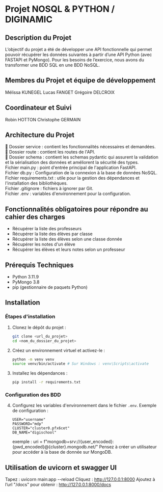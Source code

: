 # Projet NOSQL & PYTHON / DIGINAMIC

## Description du Projet
L’objectif du projet a été de développer une API fonctionnelle qui permet pouvoir récupérer les données suivantes à partir d’une API Python (avec FASTAPI et PyMongo). Pour les besoins de l’exercice, nous avons du transformer une BDD SQL en une BDD NoSQL.

## Membres du Projet et équipe de développement

Mélissa KUNEGEL
Lucas FANGET
Grégoire DELCROIX

## Coordinateur et Suivi

Robin HOTTON
Christophe GERMAIN

## Architecture du Projet

📂 Dossier service : contient les fonctionnalités nécessaires et demandées.\
📂 Dossier route : contient les routes de l'API.\
📂 Dossier schema : contient les schemas pydantic qui assurent la validation et la sérialisation des données et améliorent la sécurité des types.\
Fichier main.py : point d'entrée principal de l'application FastAPI.\
Fichier db.py : Configuration de la connexion à la base de données NoSQL.\
Fichier requirements.txt : utile pour la gestion des dépendances et l'installation des bibliothèques.\
Fichier .gitignore : fichiers à ignorer par Git.\
Fichier .env : variables d'environnement pour la configuration.

## Fonctionnalités obligatoires pour répondre au cahier des charges
- Récupérer la liste des professeurs
- Récupérer la liste des élèves par classe
- Récupérer la liste des élèves selon une classe donnée
- Récupérer les notes d'un élève
- Récupérer les élèves et leurs notes selon un professeur

## Prérequis Techniques
- Python 3.11.9
- PyMongo 3.8
- pip (gestionnaire de paquets Python)

## Installation

### Étapes d'installation
1. Clonez le dépôt du projet :
    ```bash
    git clone <url_du_projet>
    cd <nom_du_dossier_du_projet>
    ```

2. Créez un environnement virtuel et activez-le :
    ```bash
    python -m venv venv
    source venv/bin/activate # Sur Windows : venv\Scripts\activate
    ```

3. Installez les dépendances :
    ```bash
    pip install -r requirements.txt
    ```

### Configuration des BDD
4. Configurez les variables d'environnement dans le fichier `.env`. Exemple de configuration :
    ```
   USER="username"
   PASSWORD="mdp"
   CLUSTER="cluster0.pfx6cet"
   DB_NAME="digischool"
    ```
   exemple : uri = f"mongodb+srv://{user_encoded}:{pwd_encoded}@{cluster}.mongodb.net/"
   Pensez à créer un utilisateur pour accéder à la base de donnée sur MongoDB.

## Utilisation de uvicorn et swagger UI

 Tapez : uvicorn main:app --reload
 Cliquez : http://127.0.0.1:8000
 Ajoutez à l’url "/docs" pour obtenir : http://127.0.0.1:8000/docs
